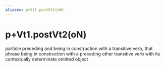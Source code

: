 ```yaml
---
aliases: p+Vt1.postVt2(oN)
---
```

# p+Vt1.postVt2(oN)

particle preceding and being in construction with a transitive verb, that phrase being in construction with a preceding other transitive verb with its contextually determinate omitted object